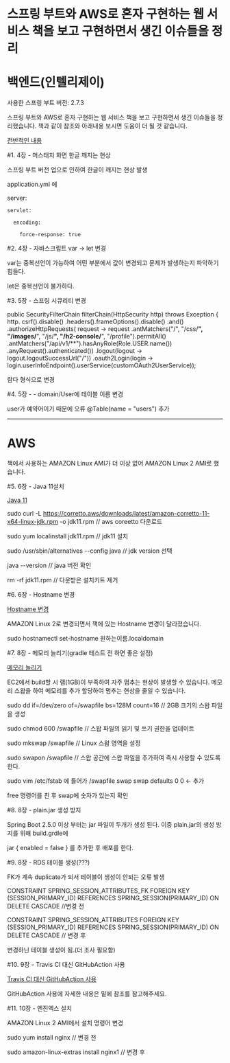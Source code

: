 # 스프링 부트와 AWS로 혼자 구현하는 웹 서비스 책을 보고 구현하면서 생긴 이슈들을 정리

# 백엔드(인텔리제이)

사용한 스프링 부트 버전: 2.7.3

스프링 부트와 AWS로 혼자 구현하는 웹 서비스 책을 보고 구현하면서 생긴 이슈들을 정리했습니다.
책과 같이 참조와 아래내용 보시면 도움이 더 될 것 같습니다.

[전반적인 내용](https://velog.io/@kimsy8979/%EC%8A%A4%ED%94%84%EB%A7%81-%EB%B6%80%ED%8A%B8%EC%99%80-AWS%EB%A1%9C-%ED%98%BC%EC%9E%90-%EA%B5%AC%ED%98%84%ED%95%98%EB%8A%94-%EC%9B%B9%EC%84%9C%EB%B9%84%EC%8A%A4-%ED%9B%84%EA%B8%B0-12)


#1. 4장 - 머스태치 화면 한글 깨지는 현상

  스프링 부트 버전 업으로 인하여 한글이 깨지는 현상 발생
  
  application.yml 에
  
   server:

    servlet:
  
      encoding:
    
        force-response: true
    

#2. 4장 - 자바스크립트 var -> let 변경

  var는 중복선언이 가능하여 어떤 부분에서 값이 변경되고 문제가 발생하는지 파악하기 힘들다. 
  
  let은 중복선언이 불가하다.
  
      
#3. 5장 - 스프링 시큐리티 변경
  
   public SecurityFilterChain filterChain(HttpSecurity http) throws Exception {
        http.
                csrf().disable()
                .headers().frameOptions().disable()
                .and()
                .authorizeHttpRequests( request -> request
                        .antMatchers("/", "/css/**", "/images/**", "/js/**", "/h2-console/**", "/profile").permitAll()
                        .antMatchers("/api/v1/**").hasAnyRole(Role.USER.name())
                        .anyRequest().authenticated())
                .logout(logout -> logout.logoutSuccessUrl("/"))
                .oauth2Login(login -> login.userInfoEndpoint().userService(customOAuth2UserService));
                
  람다 형식으로 변경

#4. 5장 - - domain/User에 테이블 이름 변경

  user가 예약어이기 때문에 오류
  @Table(name = "users") 추가
  
-----------------------------------------------------------------------------------------------------------------------------------------------------------------------

# AWS

책에서 사용하는 AMAZON Linux AMI가 더 이상 없어 AMAZON Linux 2 AMI로 했습니다.

#5. 6장 - Java 11설치 

[Java 11 ](https://pompitzz.github.io/blog/Java/awsEc2InstallJDK11.html#jdk-%E1%84%89%E1%85%A5%E1%86%AF%E1%84%8E%E1%85%B5)

  sudo curl -L https://corretto.aws/downloads/latest/amazon-corretto-11-x64-linux-jdk.rpm -o jdk11.rpm // aws coreetto 다운로드
  
  sudo yum localinstall jdk11.rpm //  jdk11 설치

  sudo /usr/sbin/alternatives --config java //  jdk version 선택
  
  java --version // java 버전 확인
  
  rm -rf jdk11.rpm // 다운받은 설치키트 제거
  
#6. 6장 - Hostname 변경

[Hostname 변경](https://docs.aws.amazon.com/ko_kr/AWSEC2/latest/UserGuide/set-hostname.html)

  AMAZON Linux 2로 변경되면서 책에 있는 Hostname 변경이 달라졌습니다.
  
  sudo hostnamectl set-hostname 원하는이름.localdomain
  
#7. 8장 - 메모리 늘리기(gradle 테스트 전 하면 좋은 설정)

[메모리 늘리기](https://velog.io/@shawnhansh/AWS-EC2-%EB%A9%94%EB%AA%A8%EB%A6%AC-%EC%8A%A4%EC%99%91)

  EC2에서 build할 시 램(1GB)이 부족하여 자주 멈추는 현상이 발생할 수 있습니다.
  메모리 스왑을 하여 메모리를 추가 할당하여 멈추는 현상을 줄일 수 있습니다.
  
  sudo dd if=/dev/zero of=/swapfile bs=128M count=16 // 2GB 크기의 스왑 파일을 생성
  
  sudo chmod 600 /swapfile // 스왑 파일의 읽기 및 쓰기 권한을 업데이트
  
  sudo mkswap /swapfile // Linux 스왑 영역을 설정
  
  sudo swapon /swapfile // 스왑 공간에 스왑 파일을 추가하여 즉시 사용할 수 있도록 한다.
  
  sudo vim /etc/fstab 에 들어가
  /swapfile swap swap defaults 0 0 <- 추가
  
  free 명령어를 친 후 swap에 숫자가 있는지 확인
  
#8.  8장 - plain.jar 생성 방지

  Spring Boot 2.5.0 이상 부터는 jar 파일이 두개가 생성 된다.
  이중 plain.jar의 생성 방지를 위해 
  build.grdle에
  
  jar {
	enabled = false
  }
  를 추가한 후 배포를 한다.
  
#9. 8장 - RDS 테이블 생성(???)

  FK가 계속 duplicate가 되서 테이블이 생성이 안되는 오류 발생
  
  CONSTRAINT SPRING_SESSION_ATTRIBUTES_FK FOREIGN KEY (SESSION_PRIMARY_ID) REFERENCES SPRING_SESSION(PRIMARY_ID) ON DELETE CASCADE //변경 전
  
  CONSTRAINT SPRING_SESSION_ATTRIBUTES FOREIGN KEY (SESSION_PRIMARY_ID) REFERENCES SPRING_SESSION(PRIMARY_ID) ON DELETE CASCADE // 변경 후
  
  변경하닌 테이블 생성이 됨.(더 조사 필요함)
  
#10. 9장 - Travis CI 대신 GitHubAction 사용

[Travis CI 대신 GitHubAction 사용](https://github.com/jojoldu/freelec-springboot2-webservice/issues/806)
  
  GitHubAction 사용에 자세한 내용은 밑에 참조를 참고해주세요.
  
#11. 10장 - 엔진엑스 설치

  AMAZON Linux 2 AMI에서 설치 명령어 변경
  
  sudo yum install nginx // 변경 전
  
  sudo amazon-linux-extras install nginx1 // 변경 후 
  

